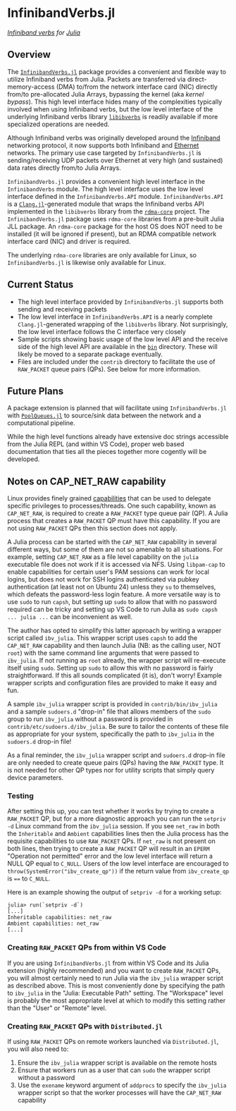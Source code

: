 # InfinibandVerbs.jl

*[Infiniband verbs][] for [Julia][]*

## Overview

The [`InfinibandVerbs.jl`][] package provides a convenient and flexible way to
utilize Infiniband verbs from Julia.  Packets are transferred via
direct-memory-access (DMA) to/from the network interface card (NIC) directly
from/to pre-allocated Julia Arrays, bypassing the kernel (aka *kernel bypass*).
This high level interface hides many of the complexities typically involved when
using Infiniband verbs, but the low level interface of the underlying Infiniband
verbs library [`libibverbs`][] is readily available if more specialized
operations are needed.

Although Infiniband verbs was originally developed around the [Infiniband][]
networking protocol, it now supports both Infiniband and [Ethernet][] networks.
The primary use case targeted by `InfinibandVerbs.jl` is sending/receiving UDP
packets over Ethernet at very high (and sustained) data rates directly from/to
Julia Arrays.

`InfinibandVerbs.jl` provides a convenient high level interface in the
`InfinibandVerbs` module.  The high level interface uses the low level interface
defined in the `InfinibandVerbs.API` module.  `InfinibandVerbs.API` is a
[`Clang.jl`][]-generated module that wraps the Infiniband verbs API implemented
in the `libibverbs` library from the [`rdma-core`][] project.  The
`InfinibandVerbs.jl` package uses `rdma-core` libraries from a pre-built Julia
JLL package.  An `rdma-core` package for the host OS does NOT need to be
installed (it will be ignored if present), but an RDMA compatible network
interface card (NIC) and driver is required.

The underlying `rdma-core` libraries are only available for Linux, so
`InfinibandVerbs.jl` is likewise only available for Linux.

## Current Status

- The high level interface provided by `InfinibandVerbs.jl` supports both
  sending and receiving packets
- The low level interface in `InfinibandVerbs.API` is a nearly complete
  `Clang.jl`-generated wrapping of the `libibverbs` library.  Not surprisingly,
  the low level interface follows the C interface very closely
- Sample scripts showing basic usage of the low level API and the receive side
  of the high level API are available in the [`bin`][] directory.  These will
  likely be moved to a separate package eventually.
- Files are included under the `contrib` directory to facilitate the use of
  `RAW_PACKET` queue pairs (QPs).  See below for more information.

## Future Plans

A package extension is planned that will facilitate using `InfinibandVerbs.jl`
with [`PoolQueues.jl`][] to source/sink data between the network and a
computational pipeline.

While the high level functions already have extensive doc strings accessible
from the Julia REPL (and within VS Code), proper web based documentation that
ties all the pieces together more cogently will be developed.

## Notes on CAP_NET_RAW capability

Linux provides finely grained [capabilities][] that can be used to delegate
specific privileges to processes/threads.  One such capability, known as
`CAP_NET_RAW`, is required to create a `RAW_PACKET` type queue
pair (QP).  A Julia process that creates a `RAW_PACKET` QP must have this
capability.  If you are not using `RAW_PACKET` QPs then this section does not
apply.

A Julia process can be started with the `CAP_NET_RAW` capability in several
different ways, but some of them are not so amenable to all situations.  For
example, setting `CAP_NET_RAW` as a file level capability on the `julia`
executable file does not work if it is accessed via NFS.  Using `libpam-cap` to
enable capabilities for certain user's PAM sessions can work for local logins,
but does not work for SSH logins authenticated via pubkey authentication (at
least not on Ubuntu 24) unless they `su` to themselves, which defeats the
password-less login feature.  A more versatile way is to use `sudo` to run
`capsh`, but setting up `sudo` to allow that with no password required can be
tricky and setting up VS Code to run Julia as `sudo capsh ... julia ...` can be
inconvenient as well.

The author has opted to simplify this latter approach by writing a wrapper
script called `ibv_julia`.  This wrapper script uses `capsh` to add the
`CAP_NET_RAW` capability and then launch Julia (NB: as the calling user, NOT
`root`) with the same command line arguments that were passed to `ibv_julia`.
If not running as `root` already, the wrapper script will re-execute itself
using `sudo`.  Setting up `sudo` to allow this with no password is fairly
straightforward.  If this all sounds complicated (it is), don't worry!  Example
wrapper scripts and configuration files are provided to make it easy and fun.

A sample `ibv_julia` wrapper script is provided in `contrib/bin/ibv_julia` and a
sample `sudoers.d` "drop-in" file that allows members of the `sudo` group to run
`ibv_julia` without a password is provided in `contrib/etc/sudoers.d/ibv_julia`.
Be sure to tailor the contents of these file as appropriate for your system,
specifically the path to `ibv_julia` in the `sudoers.d` drop-in file!

As a final reminder, the `ibv_julia` wrapper script and `sudoers.d` drop-in file
are only needed to create queue pairs (QPs) having the `RAW_PACKET` type.  It is
not needed for other QP types nor for utility scripts that simply query device
parameters.

### Testing

After setting this up, you can test whether it works by trying to create a
`RAW_PACKET` QP, but for a more diagnostic approach you can run the `setpriv -d`
Linux command from the `ibv_julia` session.  If you see `net_raw` in both the
`Inheritable` and `Ambient` capabilities lines then the Julia process has the
requisite capabilities to use `RAW_PACKET` QPs.  If `net_raw` is not present on
both lines, then trying to create a `RAW_PACKET` QP will result in an `EPERM`
"Operation not permitted" error and the low level interface will return a NULL
QP equal to `C_NULL`.  Users of the low level interface are encouraged to
`throw(SystemError("ibv_create_qp"))` if the return value from `ibv_create_qp`
is `==` to `C_NULL`.

Here is an example showing the output of `setpriv -d` for a working setup:

```plaintext
julia> run(`setpriv -d`)
[...]
Inheritable capabilities: net_raw
Ambient capabilities: net_raw
[...]
```

### Creating `RAW_PACKET` QPs from within VS Code

If you are using `InfinibandVerbs.jl` from within VS Code and its Julia
extension (highly recommended) and you want to create `RAW_PACKET` QPs, you will
almost certainly need to run Julia via the `ibv_julia` wrapper script as
described above.  This is most conveniently done by specifying the path to
`ibv_julia` in the "Julia: Executable Path" setting.  The "Workspace" level is
probably the most appropriate level at which to modify this setting rather than
the "User" or "Remote" level.

### Creating `RAW_PACKET` QPs with `Distributed.jl`

If using `RAW_PACKET` QPs on remote workers launched via `Distributed.jl`, you
will also need to:

1. Ensure the `ibv_julia` wrapper script is available on the remote hosts
2. Ensure that workers run as a user that can `sudo` the wrapper script without
   a password
3. Use the `exename` keyword argument of `addprocs` to specify the `ibv_julia`
   wrapper script so that the worker processes will have the `CAP_NET_RAW`
   capability

[Infiniband verbs]: https://en.wikipedia.org/wiki/InfiniBand#Software_interfaces
[Julia]: https://julialang.org/
[`InfinibandVerbs.jl`]: https://github.com/david-macmahon/InfinibandVerbs.jl
[`libibverbs`]: https://github.com/linux-rdma/rdma-core/blob/master/Documentation/libibverbs.md
[Infiniband]: https://en.wikipedia.org/wiki/InfiniBand
[Ethernet]: https://en.wikipedia.org/wiki/Ethernet
[`Clang.jl`]: https://github.com/JuliaInterop/Clang.jl
[`rdma-core`]: https://github.com/linux-rdma/rdma-core/
[`bin`]: https://github.com/david-macmahon/InfinibandVerbs.jl/tree/main/bin
[`PoolQueues.jl`]: https://github.com/david-macmahon/PoolQueues.jl
[capabilities]: https://sites.google.com/site/fullycapable/
